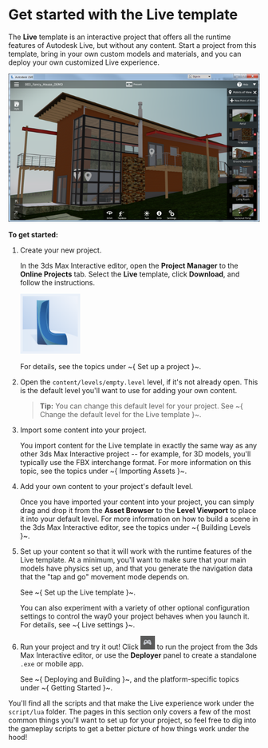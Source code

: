 # Get started with the Live template

The **Live** template is an interactive project that offers all the runtime features of Autodesk Live, but without any content. Start a project from this template, bring in your own custom models and materials, and you can deploy your own customized Live experience.

![Live](../images/live-ui.png)

**To get started:**

1.	Create your new project.

	In the 3ds Max Interactive editor, open the **Project Manager** to the **Online Projects** tab. Select the **Live** template, click **Download**, and follow the instructions.

	![Live template icon](../images/live_template_icon.png)

	For details, see the topics under ~{ Set up a project }~.

1.	Open the `content/levels/empty.level` level, if it's not already open. This is the default level you'll want to use for adding your own content.

	>	**Tip:** You can change this default level for your project. See ~{ Change the default level for the Live template }~.

1.	Import some content into your project.

	You import content for the Live template in exactly the same way as any other 3ds Max Interactive project -- for example, for 3D models, you'll typically use the FBX interchange format. For more information on this topic, see the topics under ~{ Importing Assets }~.

1.	Add your own content to your project's default level.

	Once you have imported your content into your project, you can simply drag and drop it from the **Asset Browser** to the **Level Viewport** to place it into your default level. For more information on how to build a scene in the 3ds Max Interactive editor, see the topics under ~{ Building Levels }~.

1.	Set up your content so that it will work with the runtime features of the Live template. At a minimum, you'll want to make sure that your main models have physics set up, and that you generate the navigation data that the "tap and go" movement mode depends on.

	See ~{ Set up the Live template }~.

	You can also experiment with a variety of other optional configuration settings to control the way0 your project behaves when you launch it. For details, see ~{ Live settings }~.

1.	Run your project and try it out! Click ![Run project](../images/icon_runProject.png) to run the project from the 3ds Max Interactive editor, or use the **Deployer** panel to create a standalone `.exe` or mobile app.

	See ~{ Deploying and Building }~, and the platform-specific topics under ~{ Getting Started }~.

You'll find all the scripts and that make the Live experience work under the `script/lua` folder. The pages in this section only covers a few of the most common things you'll want to set up for your project, so feel free to dig into the gameplay scripts to get a better picture of how things work under the hood!
